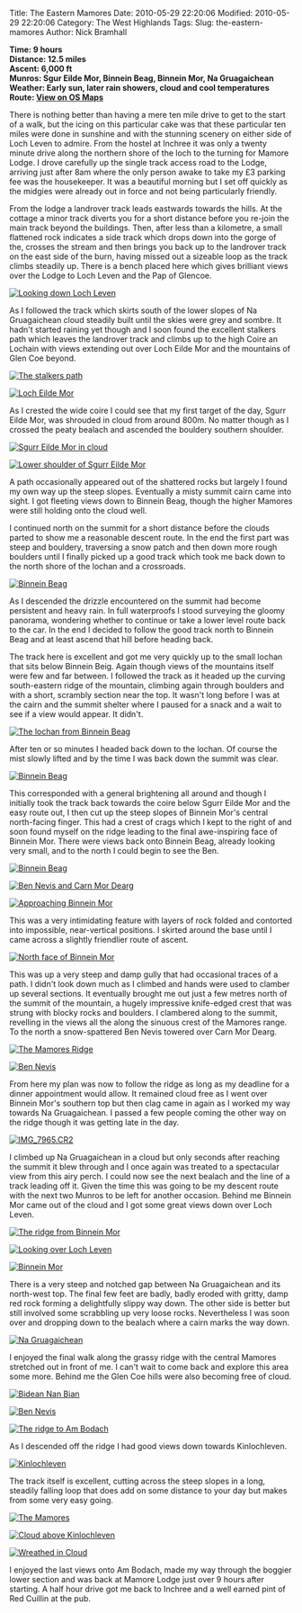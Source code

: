 Title: The Eastern Mamores
Date: 2010-05-29 22:20:06
Modified: 2010-05-29 22:20:06
Category: The West Highlands
Tags: 
Slug: the-eastern-mamores
Author: Nick Bramhall

**Time: 9 hours  
Distance: 12.5 miles  
Ascent: 6,000 ft  
Munros: Sgur Eilde Mor, Binnein Beag, Binnein Mor, Na Gruagaichean  
Weather: Early sun, later rain showers, cloud and cool temperatures  
Route: [View on OS Maps](https://www.invertedworld.co.uk/hillwalking/hillwalk/167)**



There is nothing better than having a mere ten mile drive to get to the start of a walk, but the icing on this particular cake was that these particular ten miles were done in sunshine and with the stunning scenery on either side of Loch Leven to admire. From the hostel at Inchree it was only a twenty minute drive along the northern shore of the loch to the turning for Mamore Lodge. I drove carefully up the single track access road to the Lodge, arriving just after 8am where the only person awake to take my £3 parking fee was the housekeeper. It was a beautiful morning but I set off quickly as the midgies were already out in force and not being particularly friendly.

<!--more-->

From the lodge a landrover track leads eastwards towards the hills. At the cottage a minor track diverts you for a short distance before you re-join the main track beyond the buildings. Then, after less than a kilometre, a small flattened rock indicates a side track which drops down into the gorge of the, crosses the stream and then brings you back up to the landrover track on the east side of the burn, having missed out a sizeable loop as the track climbs steadily up. There is a bench placed here which gives brilliant views over the Lodge to Loch Leven and the Pap of Glencoe.



[![Looking down Loch Leven](https://live.staticflickr.com/4031/4660713989_c94d8a6264_b.jpg "Looking down Loch Leven")](https://www.flickr.com/photos/black_friction/4660713989/)



As I followed the track which skirts south of the lower slopes of Na Gruagaichean cloud steadily built until the skies were grey and sombre. It hadn't started raining yet though and I soon found the excellent stalkers path which leaves the landrover track and climbs up to the high Coire an Lochain with views extending out over Loch Eilde Mor and the mountains of Glen Coe beyond. 



[![The stalkers path](https://live.staticflickr.com/4021/4661354218_b785cbd1ca_b.jpg "The stalkers path")](https://www.flickr.com/photos/black_friction/4661354218/)



[![Loch Eilde Mor](https://live.staticflickr.com/4039/4661363272_d01ac01dba_b.jpg "Loch Eilde Mor")](https://www.flickr.com/photos/black_friction/4661363272/)



As I crested the wide coire I could see that my first target of the day, Sgurr Eilde Mor, was shrouded in cloud from around 800m. No matter though as I crossed the peaty bealach and ascended the bouldery southern shoulder. 



[![Sgurr Eilde Mor in cloud](https://live.staticflickr.com/1283/4661388086_59841d2a3e_b.jpg "Sgurr Eilde Mor in cloud")](https://www.flickr.com/photos/black_friction/4661388086/)



[![Lower shoulder of Sgurr Eilde Mor](https://live.staticflickr.com/4019/4660793067_3a95a6555a_b.jpg "Lower shoulder of Sgurr Eilde Mor")](https://www.flickr.com/photos/black_friction/4660793067/)



A path occasionally appeared out of the shattered rocks but largely I found my own way up the steep slopes. Eventually a misty summit cairn came into sight. I got fleeting views down to Binnein Beag, though the higher Mamores were still holding onto the cloud well.



I continued north on the summit for a short distance before the clouds parted to show me a reasonable descent route. In the end the first part was steep and bouldery, traversing a snow patch and then down more rough boulders until I finally picked up a good track which took me back down to the north shore of the lochan and a crossroads. 



[![Binnein Beag](https://live.staticflickr.com/1301/4661484990_d7c93a0090_b.jpg "Binnein Beag")](https://www.flickr.com/photos/black_friction/4661484990/)



As I descended the drizzle encountered on the summit had become persistent and heavy rain. In full waterproofs I stood surveying the gloomy panorama, wondering whether to continue or take a lower level route back to the car. In the end I decided to follow the good track north to Binnein Beag and at least ascend that hill before heading back.



The track here is excellent and got me very quickly up to the small lochan that sits below Binnein Beig. Again though views of the mountains itself were few and far between. I followed the track as it headed up the curving south-eastern ridge of the mountain, climbing again through boulders and with a short, scrambly section near the top. It wasn't long before I was at the cairn and the summit shelter where I paused for a snack and a wait to see if a view would appear. It didn't.



[![The lochan from Binnein Beag](https://live.staticflickr.com/4066/4660887611_8cd61ddfff_b.jpg "The lochan from Binnein Beag")](https://www.flickr.com/photos/black_friction/4660887611/)



After ten or so minutes I headed back down to the lochan. Of course the mist slowly lifted and by the time I was back down the summit was clear.



[![Binnein Beag](https://live.staticflickr.com/4048/4660897027_8f4ac71b75_b.jpg "Binnein Beag")](https://www.flickr.com/photos/black_friction/4660897027/)



This corresponded with a general brightening all around and though I initially took the track back towards the coire below Sgurr Eilde Mor and the easy route out, I then cut up the steep slopes of Binnein Mor's central north-facing finger. This had a crest of crags which I kept to the right of and soon found myself on the ridge leading to the final awe-inspiring face of Binnein Mor. There were views back onto Binnein Beag, already looking very small, and to the north I could begin to see the Ben.



[![Binnein Beag](https://live.staticflickr.com/4030/4660914675_e8e89e87c7_b.jpg "Binnein Beag")](https://www.flickr.com/photos/black_friction/4660914675/)



[![Ben Nevis and Carn Mor Dearg](https://live.staticflickr.com/4030/4660921925_bd1ff367e1_b.jpg "Ben Nevis and Carn Mor Dearg")](https://www.flickr.com/photos/black_friction/4660921925/)



[![Approaching Binnein Mor](https://live.staticflickr.com/4052/4661568250_8f6ba4b1c6_b.jpg "Approaching Binnein Mor")](https://www.flickr.com/photos/black_friction/4661568250/)



This was a very intimidating feature with layers of rock folded and contorted into impossible, near-vertical positions. I skirted around the base until I came across a slightly friendlier route of ascent. 



[![North face of Binnein Mor](https://live.staticflickr.com/4039/4661576834_a285f6b657_b.jpg "North face of Binnein Mor")](https://www.flickr.com/photos/black_friction/4661576834/)



This was up a very steep and damp gully that had occasional traces of a path. I didn't look down much as I climbed and hands were used to clamber up several sections. It eventually brought me out just a few metres north of the summit of the mountain, a hugely impressive knife-edged crest that was strung with blocky rocks and boulders. I clambered along to the summit, revelling in the views all the along the sinuous crest of the Mamores range. To the north a snow-spattered Ben Nevis towered over Carn Mor Dearg.



[![The Mamores Ridge](https://live.staticflickr.com/4068/4660964283_4f81208ca9_b.jpg "The Mamores Ridge")](https://www.flickr.com/photos/black_friction/4660964283/)



[![Ben Nevis](https://live.staticflickr.com/4064/4661558642_a9ffc251ec_b.jpg "Ben Nevis")](https://www.flickr.com/photos/black_friction/4661558642/)



From here my plan was now to follow the ridge as long as my deadline for a dinner appointment would allow. It remained cloud free as I went over Binnein Mor's southern top but then clag came in again as I worked my way towards Na Gruagaichean. I passed a few people coming the other way on the ridge though it was getting late in the day. 



[![IMG_7965.CR2](https://live.staticflickr.com/1298/4667203048_7468319b94_b.jpg "IMG_7965.CR2")](https://www.flickr.com/photos/black_friction/4667203048/)



I climbed up Na Gruagaichean in a cloud but only seconds after reaching the summit it blew through and I once again was treated to a spectacular view from this airy perch. I could now see the next bealach and the line of a track leading off it. Given the time this was going to be my descent route with the next two Munros to be left for another occasion. Behind me Binnein Mor came out of the cloud and I got some great views down over Loch Leven.



[![The ridge from Binnein Mor](https://live.staticflickr.com/1269/4667210876_e38df6760b_b.jpg "The ridge from Binnein Mor")](https://www.flickr.com/photos/black_friction/4667210876/)



[![Looking over Loch Leven](https://live.staticflickr.com/4071/4666607987_4ef937c19d_b.jpg "Looking over Loch Leven")](https://www.flickr.com/photos/black_friction/4666607987/)



[![Binnein Mor](https://live.staticflickr.com/4025/4667237070_858f8653dc_b.jpg "Binnein Mor")](https://www.flickr.com/photos/black_friction/4667237070/)



There is a very steep and notched gap between Na Gruagaichean and its north-west top. The final few feet are badly, badly eroded with gritty, damp red rock forming a delightfully slippy way down. The other side is better but still involved some scrabbling up very loose rocks. Nevertheless I was soon over and dropping down to the bealach where a cairn marks the way down.



[![Na Gruagaichean](https://live.staticflickr.com/4041/4667245638_9fa924dd27_b.jpg "Na Gruagaichean")](https://www.flickr.com/photos/black_friction/4667245638/)



I enjoyed the final walk along the grassy ridge with the central Mamores stretched out in front of me. I can't wait to come back and explore this area some more. Behind me the Glen Coe hills were also becoming free of cloud.



[![Bidean Nan Bian](https://live.staticflickr.com/4013/4667251998_60ffdb371d_b.jpg "Bidean Nan Bian")](https://www.flickr.com/photos/black_friction/4667251998/)



[![Ben Nevis](https://live.staticflickr.com/4039/4666647207_d08bf0b130_b.jpg "Ben Nevis")](https://www.flickr.com/photos/black_friction/4666647207/)



[![The ridge to Am Bodach](https://live.staticflickr.com/4027/4666660975_fdeb05002d_b.jpg "The ridge to Am Bodach")](https://www.flickr.com/photos/black_friction/4666660975/)



As I descended off the ridge I had good views down towards Kinlochleven. 



[![Kinlochleven](https://live.staticflickr.com/1270/4667274668_44a0ffc535_b.jpg "Kinlochleven")](https://www.flickr.com/photos/black_friction/4667274668/)



The track itself is excellent, cutting across the steep slopes in a long, steadily falling loop that does add on some distance to your day but makes from some very easy going.



[![The Mamores](https://live.staticflickr.com/1278/4666676063_bd54c23d76_b.jpg "The Mamores")](https://www.flickr.com/photos/black_friction/4666676063/)



[![Cloud above Kinlochleven](https://live.staticflickr.com/4032/4666690187_80786a5a1e_b.jpg "Cloud above Kinlochleven")](https://www.flickr.com/photos/black_friction/4666690187/)



[![Wreathed in Cloud](https://live.staticflickr.com/1306/4666708187_461d8181bf_b.jpg "Wreathed in Cloud")](https://www.flickr.com/photos/black_friction/4666708187/)



I enjoyed the last views onto Am Bodach, made my way through the boggier lower section and was back at Mamore Lodge just over 9 hours after starting. A half hour drive got me back to Inchree and a well earned pint of Red Cuillin at the pub.
